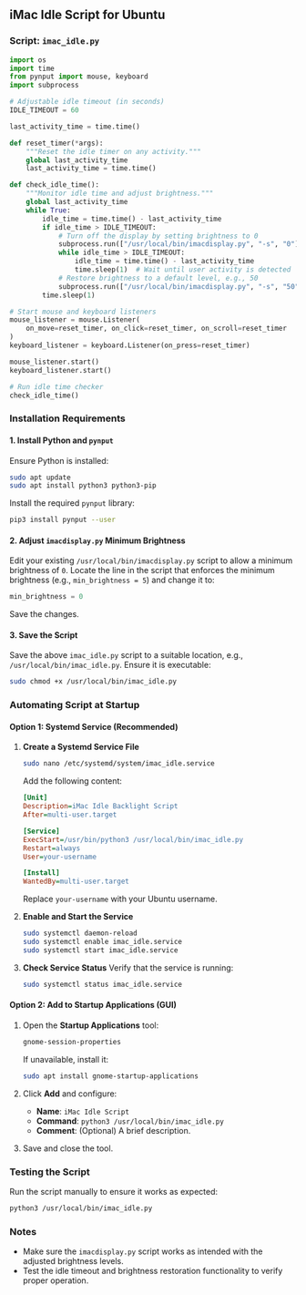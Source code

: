## iMac Idle Script for Ubuntu

### **Script: `imac_idle.py`**
```python
import os
import time
from pynput import mouse, keyboard
import subprocess

# Adjustable idle timeout (in seconds)
IDLE_TIMEOUT = 60

last_activity_time = time.time()

def reset_timer(*args):
    """Reset the idle timer on any activity."""
    global last_activity_time
    last_activity_time = time.time()

def check_idle_time():
    """Monitor idle time and adjust brightness."""
    global last_activity_time
    while True:
        idle_time = time.time() - last_activity_time
        if idle_time > IDLE_TIMEOUT:
            # Turn off the display by setting brightness to 0
            subprocess.run(["/usr/local/bin/imacdisplay.py", "-s", "0"])
            while idle_time > IDLE_TIMEOUT:
                idle_time = time.time() - last_activity_time
                time.sleep(1)  # Wait until user activity is detected
            # Restore brightness to a default level, e.g., 50
            subprocess.run(["/usr/local/bin/imacdisplay.py", "-s", "50"])
        time.sleep(1)

# Start mouse and keyboard listeners
mouse_listener = mouse.Listener(
    on_move=reset_timer, on_click=reset_timer, on_scroll=reset_timer
)
keyboard_listener = keyboard.Listener(on_press=reset_timer)

mouse_listener.start()
keyboard_listener.start()

# Run idle time checker
check_idle_time()
```

### **Installation Requirements**

#### **1. Install Python and `pynput`**
Ensure Python is installed:
```bash
sudo apt update
sudo apt install python3 python3-pip
```

Install the required `pynput` library:
```bash
pip3 install pynput --user
```

#### **2. Adjust `imacdisplay.py` Minimum Brightness**
Edit your existing `/usr/local/bin/imacdisplay.py` script to allow a minimum brightness of `0`. Locate the line in the script that enforces the minimum brightness (e.g., `min_brightness = 5`) and change it to:
```python
min_brightness = 0
```
Save the changes.

#### **3. Save the Script**
Save the above `imac_idle.py` script to a suitable location, e.g., `/usr/local/bin/imac_idle.py`. Ensure it is executable:
```bash
sudo chmod +x /usr/local/bin/imac_idle.py
```

### **Automating Script at Startup**

#### **Option 1: Systemd Service (Recommended)**

1. **Create a Systemd Service File**
   ```bash
   sudo nano /etc/systemd/system/imac_idle.service
   ```

   Add the following content:
   ```ini
   [Unit]
   Description=iMac Idle Backlight Script
   After=multi-user.target

   [Service]
   ExecStart=/usr/bin/python3 /usr/local/bin/imac_idle.py
   Restart=always
   User=your-username

   [Install]
   WantedBy=multi-user.target
   ```
   Replace `your-username` with your Ubuntu username.

2. **Enable and Start the Service**
   ```bash
   sudo systemctl daemon-reload
   sudo systemctl enable imac_idle.service
   sudo systemctl start imac_idle.service
   ```

3. **Check Service Status**
   Verify that the service is running:
   ```bash
   sudo systemctl status imac_idle.service
   ```

#### **Option 2: Add to Startup Applications (GUI)**

1. Open the **Startup Applications** tool:
   ```bash
   gnome-session-properties
   ```
   If unavailable, install it:
   ```bash
   sudo apt install gnome-startup-applications
   ```

2. Click **Add** and configure:
   - **Name**: `iMac Idle Script`
   - **Command**: `python3 /usr/local/bin/imac_idle.py`
   - **Comment**: (Optional) A brief description.

3. Save and close the tool.

### **Testing the Script**
Run the script manually to ensure it works as expected:
```bash
python3 /usr/local/bin/imac_idle.py
```

### **Notes**
- Make sure the `imacdisplay.py` script works as intended with the adjusted brightness levels.
- Test the idle timeout and brightness restoration functionality to verify proper operation.

